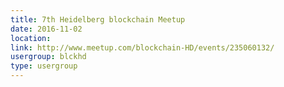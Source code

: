 ```yaml
---
title: 7th Heidelberg blockchain Meetup
date: 2016-11-02
location: 
link: http://www.meetup.com/blockchain-HD/events/235060132/
usergroup: blckhd
type: usergroup
---
```

